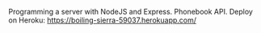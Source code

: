 Programming a server with NodeJS and Express.
Phonebook API. Deploy on Heroku: https://boiling-sierra-59037.herokuapp.com/
